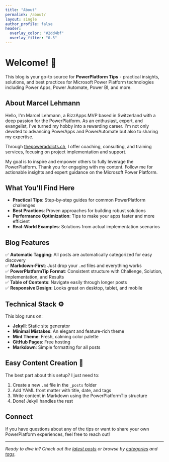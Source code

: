 ```yaml
---
title: "About"
permalink: /about/
layout: single
author_profile: false
header:
  overlay_color: "#2dd4bf"
  overlay_filter: "0.5"
---
```


# Welcome! 👋

This blog is your go-to source for **PowerPlatform Tips** - practical insights, solutions, and best practices for Microsoft Power Platform technologies including Power Apps, Power Automate, Power BI, and more.

## About Marcel Lehmann

Hello, I'm Marcel Lehmann, a BizzApps MVP based in Switzerland with a deep passion for the PowerPlatform. As an enthusiast, expert, and evangelist, I've turned my hobby into a rewarding career. I'm not only devoted to advancing PowerApps and PowerAutomate but also to sharing my expertise.

Through [thepoweraddicts.ch](https://thepoweraddicts.ch/), I offer coaching, consulting, and training services, focusing on project implementation and support.

My goal is to inspire and empower others to fully leverage the PowerPlatform. Thank you for engaging with my content. Follow me for actionable insights and expert guidance on the Microsoft Power Platform.

## What You'll Find Here

- **Practical Tips**: Step-by-step guides for common PowerPlatform challenges
- **Best Practices**: Proven approaches for building robust solutions
- **Performance Optimization**: Tips to make your apps faster and more efficient
- **Real-World Examples**: Solutions from actual implementation scenarios

## Blog Features

✅ **Automatic Tagging**: All posts are automatically categorized for easy discovery  
✅ **Markdown-First**: Just drop your `.md` files and everything works  
✅ **PowerPlatformTip Format**: Consistent structure with Challenge, Solution, Implementation, and Results  
✅ **Table of Contents**: Navigate easily through longer posts  
✅ **Responsive Design**: Looks great on desktop, tablet, and mobile  

## Technical Stack ⚙️

This blog runs on:
- **Jekyll**: Static site generator
- **Minimal Mistakes**: An elegant and feature-rich theme
- **Mint Theme**: Fresh, calming color palette
- **GitHub Pages**: Free hosting
- **Markdown**: Simple formatting for all posts

## Easy Content Creation 📝

The best part about this setup? I just need to:

1. Create a new `.md` file in the `_posts` folder
2. Add YAML front matter with title, date, and tags
3. Write content in Markdown using the PowerPlatformTip structure
4. Done! Jekyll handles the rest

## Connect

If you have questions about any of the tips or want to share your own PowerPlatform experiences, feel free to reach out!

---

*Ready to dive in? Check out the [latest posts](/posts/) or browse by [categories](/categories/) and [tags](/tags/).*
